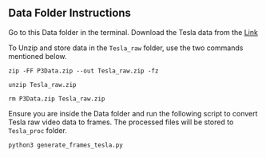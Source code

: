 ## Data Folder Instructions

Go to this Data folder in the terminal. Download the Tesla data from the [Link](https://drive.google.com/u/0/uc?id=1LKPKo0b5XxPOK8GQNgwwnWsw9uzftyxR&export=download)

To Unzip and store data in the `Tesla_raw` folder, use the two commands mentioned below.

```
zip -FF P3Data.zip --out Tesla_raw.zip -fz
```
```
unzip Tesla_raw.zip
```
```
rm P3Data.zip Tesla_raw.zip
```

Ensure you are inside the Data folder and run the following script to convert Tesla raw video data to frames. The processed files will be stored to `Tesla_proc` folder.
```
python3 generate_frames_tesla.py
```